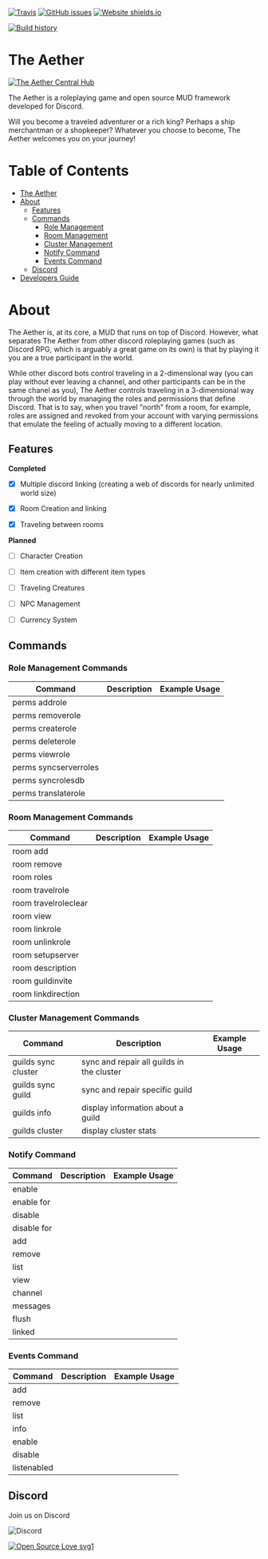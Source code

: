 [![Travis](https://img.shields.io/travis/yamamushi/TheAether.svg)](https://travis-ci.org/yamamushi/TheAether/) [![GitHub issues](https://img.shields.io/github/issues/yamamushi/TheAether.svg)](https://GitHub.com/yamamushi/TheAether/issues/)  [![Website shields.io](https://img.shields.io/website-up-down-green-red/http/TheAetherGame.com.svg)](http://shields.io/) 
 
 [![Build history](https://buildstats.info/travisci/chart/yamamushi/TheAether)](https://ci.appveyor.com/project/yamamushi/TheAether/history)




# The Aether

[![The Aether Central Hub](https://img.shields.io/badge/Play%20The%20Aether-%23welcome-blue.svg)](https://discord.gg/Ju28dpe)

The Aether is a roleplaying game and open source MUD framework developed for Discord.

Will you become a traveled adventurer or a rich king? Perhaps a ship merchantman or a shopkeeper? Whatever you choose to become, The Aether welcomes you on your journey!




Table of Contents
=================

   * [The Aether](#The-Aether)
   * [About](#About)
      * [Features](#features)
      * [Commands](#commands)
         * [Role Management](#role-management-commands)
         * [Room Management](#room-management-commands)
         * [Cluster Management](#cluster-management-commands)
         * [Notify Command](#notify-command)
         * [Events Command](#events-command)
      * [Discord](#discord)
   * [Developers Guide](Developers.md)


# About 

The Aether is, at its core, a MUD that runs on top of Discord. However, what separates The Aether from other discord roleplaying games (such as Discord RPG, which is arguably a great game on its own) is that by playing it you are a true participant in the world.

While other discord bots control traveling in a 2-dimensional way (you can play without ever leaving a channel, and other participants can be in the same chanel as you), The Aether controls traveling in a 3-dimensional way through the world by managing the roles and permissions that define Discord. That is to say, when you travel "north" from a room, for example, roles are assigned and revoked from your account with varying permissions that emulate the feeling of actually moving to a different location.


 

## Features

**Completed** 

- [X] Multiple discord linking (creating a web of discords for nearly unlimited world size)
- [X] Room Creation and linking
- [X] Traveling between rooms 



**Planned**

- [ ] Character Creation
- [ ] Item creation with different item types
- [ ] Traveling Creatures
- [ ] NPC Management
- [ ] Currency System 



## Commands

### Role Management Commands

| Command       | Description   | Example Usage  |
| ------------- | ------------- | ------------- |
| perms addrole |  | |
| perms removerole |  |  | 
| perms createrole |  |  | 
| perms deleterole |  |  | 
| perms viewrole |  |  | 
| perms syncserverroles |  |  | 
| perms syncrolesdb | | | 
| perms translaterole |  |  |


### Room Management Commands

| Command       | Description   | Example Usage  |
| ------------- | ------------- | ------------- |
| room add | | |
| room remove | | |
| room roles | | |
| room travelrole |  |  |
| room travelroleclear |  |  |
| room view |  |  |
| room linkrole |  |  |
| room unlinkrole |  |  |
| room setupserver |  |  |
| room description |  |  |
| room guildinvite |  |  |
| room linkdirection |  |  |


### Cluster Management Commands

| Command       | Description   | Example Usage  |
| ------------- | ------------- | ------------- |
| guilds sync cluster | sync and repair all guilds in the cluster | |
| guilds sync guild | sync and repair specific guild | |
| guilds info | display information about a guild | |
| guilds cluster | display cluster stats | |   


### Notify Command

| Command       | Description   | Example Usage  |
| ------------- | ------------- | ------------- |
| enable |  | |
| enable for |  |  |
| disable  |  |  |
| disable for |  |  |
| add |  |  |
| remove |  |  |
| list |  |  |
| view |  |  |
| channel |  |  |
| messages |  |  |
| flush |  |  |
| linked |  |  |



### Events Command

| Command       | Description   | Example Usage  |
| ------------- | ------------- | ------------- |
| add |  |  |
| remove |  |  |
| list |  |  |
| info |  |  |
| enable | | |
| disable | | |
| listenabled | | |




## Discord

Join us on Discord 

![Discord](https://img.shields.io/discord/414332617454780416.svg) 


[![Open Source Love svg1](https://badges.frapsoft.com/os/v1/open-source.svg?v=103)](https://github.com/ellerbrock/open-source-badges/)